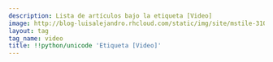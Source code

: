 ```yaml
---
description: Lista de artículos bajo la etiqueta [Video]
image: http://blog-luisalejandro.rhcloud.com/static/img/site/mstile-310x310.png
layout: tag
tag_name: video
title: !!python/unicode 'Etiqueta [Video]'
---
```

